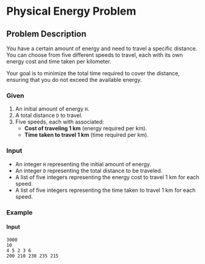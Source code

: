 # Physical Energy Problem

## Problem Description

You have a certain amount of energy and need to travel a specific distance. You can choose from five different speeds to travel, each with its own energy cost and time taken per kilometer.

Your goal is to minimize the total time required to cover the distance, ensuring that you do not exceed the available energy.

### Given

1. An initial amount of energy `H`.
2. A total distance `D` to travel.
3. Five speeds, each with associated:
    - **Cost of traveling 1 km** (energy required per km).
    - **Time taken to travel 1 km** (time required per km).

### Input

-   An integer `H` representing the initial amount of energy.
-   An integer `D` representing the total distance to be traveled.
-   A list of five integers representing the energy cost to travel 1 km for each speed.
-   A list of five integers representing the time taken to travel 1 km for each speed.

### Example

#### Input

```
3000
10
4 5 2 3 6
200 210 230 235 215
```
